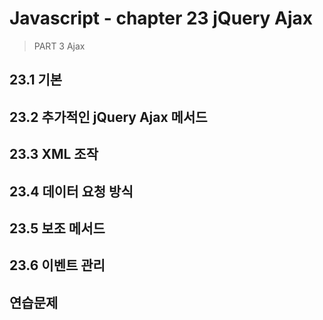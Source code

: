# Javascript - chapter 23 jQuery Ajax

> PART 3 Ajax

## 23.1 기본



## 23.2 추가적인 jQuery Ajax 메서드



## 23.3 XML 조작



## 23.4 데이터 요청 방식



## 23.5 보조 메서드



## 23.6 이벤트 관리



## 연습문제

